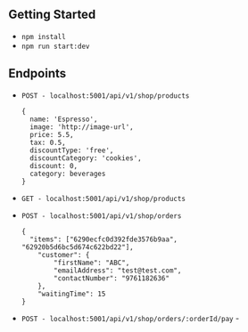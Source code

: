 ## Getting Started

- `npm install`
- `npm run start:dev`

## Endpoints

- `POST - localhost:5001/api/v1/shop/products`

  ```
  {
    name: 'Espresso',
    image: 'http://image-url',
    price: 5.5,
    tax: 0.5,
    discountType: 'free',
    discountCategory: 'cookies',
    discount: 0,
    category: beverages
  }

  ```

- `GET - localhost:5001/api/v1/shop/products`
- `POST - localhost:5001/api/v1/shop/orders`
  ```
  {
    "items": ["6290ecfc0d392fde3576b9aa", "62920b5d6bc5d674c622bd22"],
      "customer": {
          "firstName": "ABC",
          "emailAddress": "test@test.com",
          "contactNumber": "9761182636"
      },
      "waitingTime": 15
  }
  ```
- `POST - localhost:5001/api/v1/shop/orders/:orderId/pay` -

